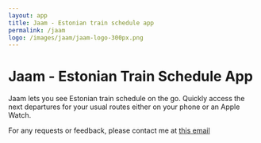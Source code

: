 ```yaml
---
layout: app
title: Jaam - Estonian train schedule app
permalink: /jaam
logo: /images/jaam/jaam-logo-300px.png
---
```


# Jaam - Estonian Train Schedule App

Jaam lets you see Estonian train schedule on the go. Quickly access the next departures for your usual routes either on your phone or an Apple Watch.

For any requests or feedback, please contact me at [this email](mailto:kaspar.runninglow@gmail.com)
